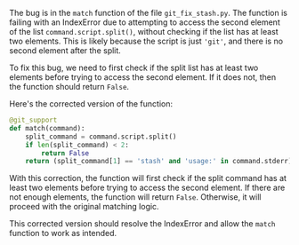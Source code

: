 The bug is in the `match` function of the file `git_fix_stash.py`. The function is failing with an IndexError due to attempting to access the second element of the list `command.script.split()`, without checking if the list has at least two elements. This is likely because the script is just `'git'`, and there is no second element after the split.

To fix this bug, we need to first check if the split list has at least two elements before trying to access the second element. If it does not, then the function should return `False`.

Here's the corrected version of the function:

```python
@git_support
def match(command):
    split_command = command.script.split()
    if len(split_command) < 2:
        return False
    return (split_command[1] == 'stash' and 'usage:' in command.stderr)
```

With this correction, the function will first check if the split command has at least two elements before trying to access the second element. If there are not enough elements, the function will return `False`. Otherwise, it will proceed with the original matching logic.

This corrected version should resolve the IndexError and allow the `match` function to work as intended.